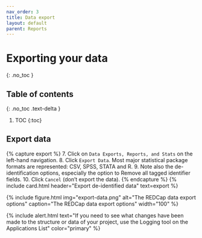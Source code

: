 ```yaml
---
nav_order: 3
title: Data export
layout: default
parent: Reports
---
```


# Exporting your data
{: .no_toc }

## Table of contents
{: .no_toc .text-delta }

1. TOC
{:toc}

## Export data

{% capture export %}
7. Click on `Data Exports, Reports, and Stats` on the left-hand navigation.
8. Click `Export Data`. Most major statistical package formats are represented: CSV, SPSS, STATA and R.
9. Note also the de-identification options, especially the option to Remove all tagged identifier fields.
10. Click `Cancel` (don’t export the data).
{% endcapture %}
{% include card.html header="Export de-identified data" text=export %}

{% include figure.html img="export-data.png" alt="The REDCap data export options" caption="The REDCap data export options" width="100" %}

{% include alert.html text="If you need to see what changes have been made to the structure or data of your project, use the Logging tool on the Applications List" color="primary" %}
